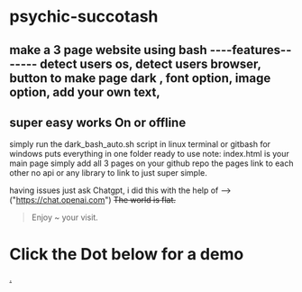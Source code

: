 # psychic-succotash
make a 3 page website using bash
----features-------
detect users os,
detect users browser,
button to make page dark ,
font option,
image option,
add your own text,
--------------------
super easy works On or offline 
---------------------------------
simply run the dark_bash_auto.sh script in linux terminal or gitbash for windows 
puts everything in one folder ready to use note: index.html is your main page
simply add all 3 pages on your github repo the pages link to each other 
no api or any library to link to just super simple.

having issues just ask Chatgpt, 
i did this with the help of --> ("https://chat.openai.com")
~~The world is flat.~~
> Enjoy ~ your visit.

# Click the Dot below for a demo
[.](https://1nam.github.io/psychic-succotash/)

